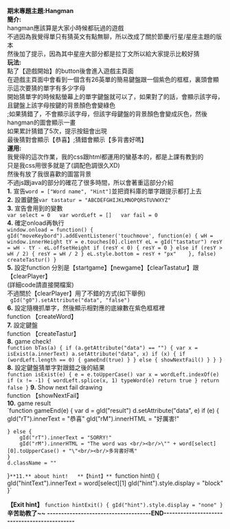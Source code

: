 **期末專題主題:Hangman**  
**簡介:**  
hangman應該算是大家小時候都玩過的遊戲  
不過因為我覺得單只有猜英文有點無聊，所以改成了關於節慶/行星/星座主題的版本  
然後加了提示，因為其中星座大部分都是拉丁文所以給大家提示比較好猜  
**玩法:**  
點了【遊戲開始】的button後會進入遊戲主頁面  
在遊戲主頁面中會看到一個含有26英單的簡易鍵盤跟一個紫色的框框，裏頭會顯示這次要猜的單字有多少字母   
開始猜單字的時候點螢幕上的單字鍵盤就可以了，如果對了的話，會顯示該字母，且鍵盤上該字母按鍵的背景顏色會變綠色   
;如果猜錯了，不會顯示該字母，但該字母鍵盤的背景顏色會變成灰色，然後hangman的圖會顯示一畫  
如果累計猜錯了5次，提示按鈕會出現     
最後猜對會顯示【恭喜】;猜錯會顯示【多背書好嗎】   
**運用:**  
我覺得的這次作業，我的css跟html都運用的蠻基本的，都是上課有教到的     
只是我css用很多就是了(調配色調很久XD)     
然後有放了我很喜歡的圖當背景   
不過js跟java的部分的確花了很多時間，所以會著重這部分介紹      
**1.** 宣告`word = ["Word name", "Hint"]`並把資料庫的單字跟提示都打上去     
**2.** 設置鍵盤`var tastatur = "ABCDEFGHIJKLMNOPQRSTUVWXYZ"`  
**3.** 宣告會用到的變數  
`var select = 0  
var wordLeft = []  
var fail = 0`  
**4.** 確定onload再執行  
`window.onload = function() {
    gId("moveKeybord").addEventListener('touchmove', function(e) {
        wH = window.innerHeight
        tY = e.touches[0].clientY
        eL = gId("tastatur")
        resY = wH - tY - eL.offsetHeight
        if (resY < 0) {
            resY = 0
        } else if (resY > wH / 2) {
            resY = wH / 2
        }
        eL.style.bottom = resY + "px"   
    }, false)
    createTastur()
}`  
**5.** 設定function 分別是【startgame】【newgame】【clearTastatur】跟【clearPlayer】  
(詳細code請直接開檔案)  
不過關於【clearPlayer】用了不錯的方式(如下舉例)  
   ` gId("g0").setAttribute("data", "false")`  
**6.** 設定隨機抓單字，然後顯示相對應的底線數在紫色框框裡  
function 【createWord】  
**7.** 設定鍵盤  
function 【createTastur】  
**8.** game check!  
`function bTas(a) {
    if (a.getAttribute("data") == "") {
        var x = isExist(a.innerText)
        a.setAttribute("data", x)
        if (x) {
            if (wordLeft.length == 0) {
                gameEnd(true)
            }
        } else {
            showNextFail()
        }
    }
}`
**8.** 設定鍵盤猜單字對跟錯之後的結果  
`function isExist(e) {
    e = e.toUpperCase()
    var x = wordLeft.indexOf(e)
    if (x != -1) {
        wordLeft.splice(x, 1)
        typeWord(e)
        return true
    }
    return false
}`
**9.** Show next fail drawing   
function 【showNextFail】  
**10.** game result  
`function gameEnd(e) {
    var d = gId("result")
    d.setAttribute("data", e)
    if (e) {
        gId("rT").innerText = "恭喜"
        gId("rM").innerHTML = "好厲害!"

    } else {
        gId("rT").innerText = "SORRY!"
        gId("rM").innerHTML = "The word was <br/><br/>\"" + word[select][0].toUpperCase() + "\"<br/><br/>多背書好嗎"
    }
    d.className = ""
}`
**11.** about hint!  
**【hint】** 
`function hint() {
    gId("hintText").innerText = word[select][1]
    gId("hint").style.display = "block"
}`

**【Exit hint】** 
`function hintExit() {
    gId("hint").style.display = "none"
}`
**辛苦助教了~~**
**-------------------------------------END---------------------------------------------**
